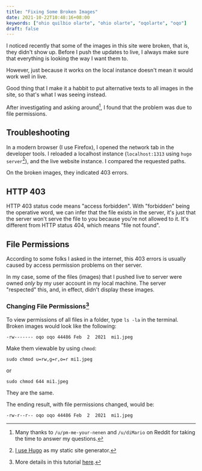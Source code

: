 ```yaml
---
title: "Fixing Some Broken Images"
date: 2021-10-22T10:48:16+08:00
keywords: ["ohio quilbio olarte", "ohio olarte", "oqolarte", "oqo"]
draft: false
---
```

I noticed recently that some of the images in this site were broken,
that is, they didn't show up.
Before I push the updates to live,
I always make sure that everything is looking the way I want them to.

However, just because it works on the local instance doesn't mean it would work
well in live.

Good thing that I make it a habbit to put alternative texts to all images in the
site,
so that's what I was seeing instead.

After investigating and asking around[^thanks],
I found that the problem was due to file permissions.

## Troubleshooting

In a modern browser (I use Firefox), I opened the network tab in the developer tools.
I reloaded a localhost instance (`localhost:1313` using `hugo server`[^hugo]),
and the live website instance.
I compared the requested paths.

On the broken images, they indicated 403 errors.

## HTTP 403

HTTP 403 status code means "access forbidden".
With "forbidden" being the operative word,
we can infer that the file exists in the server,
it's just that the server won't serve the file to you
because you're not allowed to it.
It's different from HTTP status 404, which means "file not found".

## File Permissions

According to some folks I asked in the internet,
this 403 errors is usually caused by access permission problems on ther server.

In my case, some of the files (images) that I pushed live to server were owned
*only* by my user account in my local machine.
The server "respected" this, and, in effect, didn't display these images.

### Changing File Permissions[^fp]

To view permissions of all files in a folder, type `ls -la` in the terminal.
Broken images would look like the following:

```shell
-rw------- oqo oqo 44486 Feb  2  2021  mi1.jpeg
```

Make them viewable by using `chmod`:

```shell
sudo chmod u=rw,g=r,o=r mi1.jpeg
```

or

```shell
sudo chmod 644 mi1.jpeg
```

They are the same.

The ending result, with file permissions changed, would be:
```shell
-rw-r--r-- oqo oqo 44486 Feb  2  2021  mi1.jpeg
```

[^thanks]: Many thanks to `/u/pm-me-your-nenen` and `/u/diMario` on Reddit for
  taking the time to answer my questions.
[^hugo]: [I use Hugo](https://ohio.araw.xyz/site/#using-hugo) as my static site
  generator.
[^fp]: More details in this tutorial
  [here](https://www.delftstack.com/howto/linux/how-to-change-file-permissions-in-linux/).
